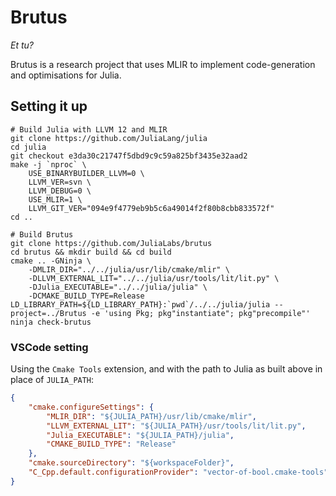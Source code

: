 Brutus
======
*Et tu?*

Brutus is a research project that uses MLIR to implement code-generation and
optimisations for Julia.


## Setting it up

```
# Build Julia with LLVM 12 and MLIR
git clone https://github.com/JuliaLang/julia
cd julia
git checkout e3da30c21747f5dbd9c9c59a825bf3435e32aad2
make -j `nproc` \
    USE_BINARYBUILDER_LLVM=0 \
    LLVM_VER=svn \
    LLVM_DEBUG=0 \
    USE_MLIR=1 \
    LLVM_GIT_VER="094e9f4779eb9b5c6a49014f2f80b8cbb833572f" 
cd ..

# Build Brutus
git clone https://github.com/JuliaLabs/brutus
cd brutus && mkdir build && cd build
cmake .. -GNinja \
    -DMLIR_DIR="../../julia/usr/lib/cmake/mlir" \
    -DLLVM_EXTERNAL_LIT="../../julia/usr/tools/lit/lit.py" \
    -DJulia_EXECUTABLE="../../julia/julia" \
    -DCMAKE_BUILD_TYPE=Release
LD_LIBRARY_PATH=${LD_LIBRARY_PATH}:`pwd`/../../julia/julia --project=../Brutus -e 'using Pkg; pkg"instantiate"; pkg"precompile"'
ninja check-brutus
```


### VSCode setting
Using the `Cmake Tools` extension, and with the path to Julia as built above in
place of `JULIA_PATH`:
```json
{
    "cmake.configureSettings": {
        "MLIR_DIR": "${JULIA_PATH}/usr/lib/cmake/mlir",
        "LLVM_EXTERNAL_LIT": "${JULIA_PATH}/usr/tools/lit/lit.py",
        "Julia_EXECUTABLE": "${JULIA_PATH}/julia",
        "CMAKE_BUILD_TYPE": "Release"
    },
    "cmake.sourceDirectory": "${workspaceFolder}",
    "C_Cpp.default.configurationProvider": "vector-of-bool.cmake-tools"
}
```
